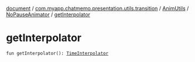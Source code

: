 [document](../../../index.md) / [com.myapp.chatmemo.presentation.utils.transition](../../index.md) / [AnimUtils](../index.md) / [NoPauseAnimator](index.md) / [getInterpolator](./get-interpolator.md)

# getInterpolator

`fun getInterpolator(): `[`TimeInterpolator`](https://developer.android.com/reference/android/animation/TimeInterpolator.html)